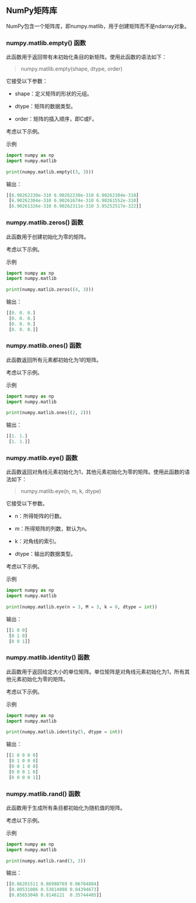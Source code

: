 ## NumPy矩阵库

NumPy包含一个矩阵库，即numpy.matlib，用于创建矩阵而不是ndarray对象。
### numpy.matlib.empty() 函数
此函数用于返回带有未初始化条目的新矩阵。使用此函数的语法如下：
> numpy.matlib.empty(shape, dtype, order)

它接受以下参数：

- shape：定义矩阵的形状的元组。

- dtype：矩阵的数据类型。

- order：矩阵的插入顺序，即C或F。

考虑以下示例。

示例
```python
import numpy as np  
import numpy.matlib  
  
print(numpy.matlib.empty((3, 3)))
```
输出：
```python
[[6.90262230e-310 6.90262230e-310 6.90262304e-310]
 [6.90262304e-310 6.90261674e-310 6.90261552e-310]
 [6.90261326e-310 6.90262311e-310 3.95252517e-322]]
```

### numpy.matlib.zeros() 函数
此函数用于创建初始化为零的矩阵。

考虑以下示例。

示例
```python
import numpy as np    
import numpy.matlib  
  
print(numpy.matlib.zeros((4, 3)))
```
输出：
```python
[[0. 0. 0.]
 [0. 0. 0.]
 [0. 0. 0.]
 [0. 0. 0.]]
```

### numpy.matlib.ones() 函数
此函数返回所有元素都初始化为1的矩阵。

考虑以下示例。

示例
```python
import numpy as np    
import numpy.matlib  
  
print(numpy.matlib.ones((2, 2)))
```
输出：
```python
[[1. 1.]
 [1. 1.]]
```

### numpy.matlib.eye() 函数
此函数返回对角线元素初始化为1，其他元素初始化为零的矩阵。使用此函数的语法如下：

> numpy.matlib.eye(n, m, k, dtype)

它接受以下参数。

- n：所得矩阵的行数。

- m：所得矩阵的列数，默认为n。

- k：对角线的索引。

- dtype：输出的数据类型。

考虑以下示例。

示例
```python
import numpy as np    
import numpy.matlib  
  
print(numpy.matlib.eye(n = 3, M = 3, k = 0, dtype = int))
```
输出：
```python
[[1 0 0]
 [0 1 0]
 [0 0 1]]
```

### numpy.matlib.identity() 函数
此函数用于返回给定大小的单位矩阵。单位矩阵是对角线元素初始化为1，所有其他元素初始化为零的矩阵。

考虑以下示例。

示例
```python
import numpy as np    
import numpy.matlib  
  
print(numpy.matlib.identity(5, dtype = int))  
```
输出：
```python
[[1 0 0 0 0]
 [0 1 0 0 0]
 [0 0 1 0 0]
 [0 0 0 1 0]
 [0 0 0 0 1]]
```

### numpy.matlib.rand() 函数
此函数用于生成所有条目都初始化为随机值的矩阵。

考虑以下示例。

示例
```python
import numpy as np    
import numpy.matlib  
  
print(numpy.matlib.rand(3, 3))
```
输出：
```python
[[0.86201511 0.86980769 0.06704884]
 [0.80531086 0.53814098 0.84394673]
 [0.85653048 0.8146121  0.35744405]]
```
